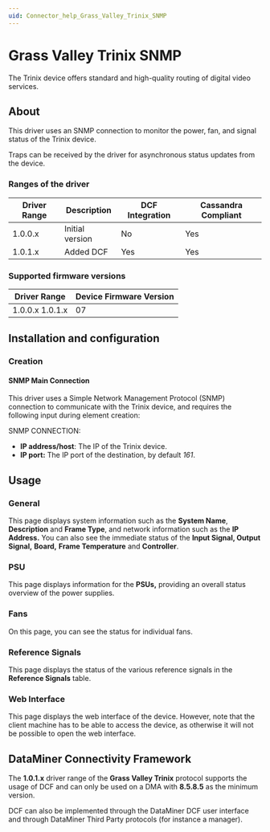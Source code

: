 ```yaml
---
uid: Connector_help_Grass_Valley_Trinix_SNMP
---
```


# Grass Valley Trinix SNMP

The Trinix device offers standard and high-quality routing of digital video services.

## About

This driver uses an SNMP connection to monitor the power, fan, and signal status of the Trinix device.

Traps can be received by the driver for asynchronous status updates from the device.

### Ranges of the driver

| **Driver Range** | **Description** | **DCF Integration** | **Cassandra Compliant** |
|------------------|-----------------|---------------------|-------------------------|
| 1.0.0.x          | Initial version | No                  | Yes                     |
| 1.0.1.x          | Added DCF       | Yes                 | Yes                     |

### Supported firmware versions

| **Driver Range** | **Device Firmware Version** |
|------------------|-----------------------------|
| 1.0.0.x 1.0.1.x  | 07                          |

## Installation and configuration

### Creation

#### SNMP Main Connection

This driver uses a Simple Network Management Protocol (SNMP) connection to communicate with the Trinix device, and requires the following input during element creation:

SNMP CONNECTION:

- **IP address/host**: The IP of the Trinix device.
- **IP port:** The IP port of the destination, by default *161*.

## Usage

### General

This page displays system information such as the **System Name**, **Description** and **Frame Type**, and network information such as the **IP Address.** You can also see the immediate status of the **Input Signal, Output Signal,** **Board,** **Frame Temperature** and **Controller**.

### PSU

This page displays information for the **PSUs,** providing an overall status overview of the power supplies.

### Fans

On this page, you can see the status for individual fans.

### Reference Signals

This page displays the status of the various reference signals in the **Reference Signals** table.

### Web Interface

This page displays the web interface of the device. However, note that the client machine has to be able to access the device, as otherwise it will not be possible to open the web interface.

## DataMiner Connectivity Framework

The **1.0.1.x** driver range of the **Grass Valley Trinix** protocol supports the usage of DCF and can only be used on a DMA with **8.5.8.5** as the minimum version.

DCF can also be implemented through the DataMiner DCF user interface and through DataMiner Third Party protocols (for instance a manager).
